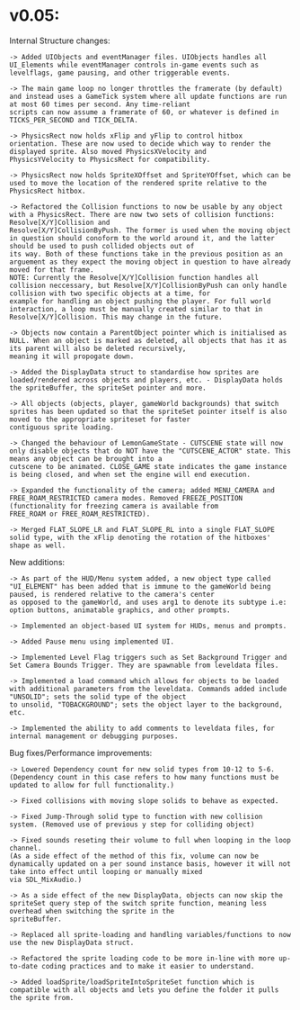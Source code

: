 
# v0.05:


Internal Structure changes:

    -> Added UIObjects and eventManager files. UIObjects handles all UI_Elements while eventManager controls in-game events such as levelflags, game pausing, and other triggerable events.

    -> The main game loop no longer throttles the framerate (by default) and instead uses a GameTick system where all update functions are run at most 60 times per second. Any time-reliant 
    scripts can now assume a framerate of 60, or whatever is defined in TICKS_PER_SECOND and TICK_DELTA.

    -> PhysicsRect now holds xFlip and yFlip to control hitbox orientation. These are now used to decide which way to render the displayed sprite. Also moved PhysicsXVelocity and 
    PhysicsYVelocity to PhysicsRect for compatibility.

    -> PhysicsRect now holds SpriteXOffset and SpriteYOffset, which can be used to move the location of the rendered sprite relative to the PhysicsRect hitbox.

    -> Refactored the Collision functions to now be usable by any object with a PhysicsRect. There are now two sets of collision functions: Resolve[X/Y]Collision and 
    Resolve[X/Y]CollisionByPush. The former is used when the moving object in question should conoform to the world around it, and the latter should be used to push collided objects out of 
    its way. Both of these functions take in the previous position as an arguement as they expect the moving object in question to have already moved for that frame.
    NOTE: Currently the Resolve[X/Y]Collision function handles all collision neccessary, but Resolve[X/Y]CollisionByPush can only handle collision with two specific objects at a time, for
    example for handling an object pushing the player. For full world interaction, a loop must be manually created similar to that in Resolve[X/Y]Collision. This may change in the future.

    -> Objects now contain a ParentObject pointer which is initialised as NULL. When an object is marked as deleted, all objects that has it as its parent will also be deleted recursively, 
    meaning it will propogate down. 

    -> Added the DisplayData struct to standardise how sprites are loaded/rendered across objects and players, etc. - DisplayData holds the spriteBuffer, the spriteSet pointer and more.

    -> All objects (objects, player, gameWorld backgrounds) that switch sprites has been updated so that the spriteSet pointer itself is also moved to the appropriate spriteset for faster 
    contiguous sprite loading.

    -> Changed the behaviour of LemonGameState - CUTSCENE state will now only disable objects that do NOT have the "CUTSCENE_ACTOR" state. This means any object can be brought into a 
    cutscene to be animated. CLOSE_GAME state indicates the game instance is being closed, and when set the engine will end execution.

    -> Expanded the functionality of the camera; added MENU_CAMERA and FREE_ROAM_RESTRICTED camera modes. Removed FREEZE_POSITION (functionality for freezing camera is available from 
    FREE_ROAM or FREE_ROAM_RESTRICTED).

    -> Merged FLAT_SLOPE_LR and FLAT_SLOPE_RL into a single FLAT_SLOPE solid type, with the xFlip denoting the rotation of the hitboxes' shape as well.




New additions:

    -> As part of the HUD/Menu system added, a new object type called "UI_ELEMENT" has been added that is immune to the gameWorld being paused, is rendered relative to the camera's center 
    as opposed to the gameWorld, and uses arg1 to denote its subtype i.e: option buttons, animatable graphics, and other prompts.

    -> Implemented an object-based UI system for HUDs, menus and prompts.

    -> Added Pause menu using implemented UI.

    -> Implemented Level Flag triggers such as Set Background Trigger and Set Camera Bounds Trigger. They are spawnable from leveldata files.

    -> Implemented a load command which allows for objects to be loaded with additional parameters from the leveldata. Commands added include "UNSOLID"; sets the solid type of the object 
    to unsolid, "TOBACKGROUND"; sets the object layer to the background, etc.

    -> Implemented the ability to add comments to leveldata files, for internal management or debugging purposes.




Bug fixes/Performance improvements:

    -> Lowered Dependency count for new solid types from 10-12 to 5-6. (Dependency count in this case refers to how many functions must be updated to allow for full functionality.) 

    -> Fixed collisions with moving slope solids to behave as expected.

    -> Fixed Jump-Through solid type to function with new collision system. (Removed use of previous y step for colliding object)

    -> Fixed sounds reseting their volume to full when looping in the loop channel. 
    (As a side effect of the method of this fix, volume can now be dynamically updated on a per sound instance basis, however it will not take into effect until looping or manually mixed 
    via SDL_MixAudio.)

    -> As a side effect of the new DisplayData, objects can now skip the spriteSet query step of the switch sprite function, meaning less overhead when switching the sprite in the 
    spriteBuffer.

    -> Replaced all sprite-loading and handling variables/functions to now use the new DisplayData struct.

    -> Refactored the sprite loading code to be more in-line with more up-to-date coding practices and to make it easier to understand.

    -> Added loadSprite/loadSpriteIntoSpriteSet function which is compatible with all objects and lets you define the folder it pulls the sprite from.
